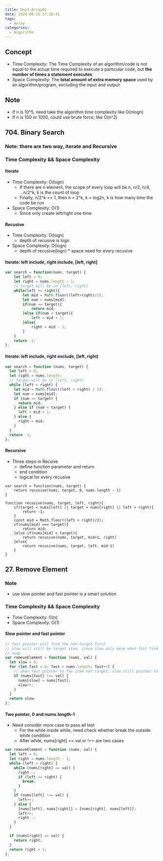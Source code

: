 ```yaml
---
title: Day1-Array01
date: 2024-08-15 17:16:41
tags:
  - Array
categories:
  - Algorithm
---
```


## Concept

- Time Complexity: The Time Complexity of an algorithm/code is not equal to the actual time required to execute a particular code, but **the number of times a statement executes**
- Space Complexity: The **total amount of extra memory space** used by an algorithm/program, excluding the input and output

## Note

- If n is 10^5, need take the algorithm time complexity like O(nlogn)
- If n is 100 or 1000, could use brute force, like O(n^2)

## 704. Binary Search

### Note: there are two way, iterate and Recursive

### Time Complexity && Space Complexity

#### Iterate

- Time Complexity: O(logn)
  - If there are n element, the scope of every loop will be n, n/2, n/4, ...n/2^k, k is the count of loop
  - Finally, n/2^k >= 1, then n = 2^k, k = log2n, k is how many time the code be run
- Space Complexity: O(1)
  - Since only create left/right one time

#### Recusive

- Time Complexity: O(logn)
  - depth of recusive is logn
- Space Complexity: O(logn)
  - depth of recusive(logn) \* space need for every recusive

#### Iterate: left include, right include, [left, right]

```JavaScript
var search = function(nums, target) {
    let left = 0;
    let right = nums.length - 1;
    // target will be in [left, right]
    while(left <= right){
        let mid = Math.floor((left+right)/2);
        let num = nums[mid];
        if(num == target){
            return mid;
        }else if(num < target){
            left = mid + 1;
        }else{
            right = mid - 1;
        }
    }
    return -1;
};
```

#### Iterate: left include, right exclude, [left, right)

```js
var search = function (nums, target) {
  let left = 0;
  let right = nums.length;
  // target will be in [left, right)
  while (left < right) {
    let mid = Math.floor((left + right) / 2);
    let num = nums[mid];
    if (num == target) {
      return mid;
    } else if (num < target) {
      left = mid + 1;
    } else {
      right = mid;
    }
  }
  return -1;
};
```

#### Recursive

- Three steps in Recsive
  - define function parameter and return
  - end condition
  - logical for every recusive

```JS
var search = function(nums, target) {
    return recusive(nums, target, 0, nums.length - 1)
}

function recusive(nums, target, left, right){
    if(target < nums[left] || target > nums[right] || left > right){
        return -1;
    }
    const mid = Math.floor((left + right)/2);
    if(nums[mid] === target){
        return mid;
    }else if(nums[mid] < target){
        return recusive(nums, target, mid+1, right)
    }else{
        return recusive(nums, target, left, mid-1)
    }
}
```

## 27. Remove Element

### Note

- use slow pointer and fast pointer is a smart solution

### Time Complexity && Space Complexity

- Time Complexity: O(n)
- Space Complexity: O(1)

#### Slow pointer and fast pointer

```js
// fast pointer will find the non-target first
// slow will still be target item, since slow only move when fast find the non-target item
// swap
var removeElement = function (nums, val) {
  let slow = 0;
  for (let fast = 0; fast < nums.length; fast++) {
    // when fast pointer to the item not target, slow still pointer to the target
    if (nums[fast] !== val) {
      nums[slow] = nums[fast];
      slow++;
    }
  }
  return slow;
};
```

#### Two pointer, 0 and nums.length-1

- Need consider more case to pass all test
  - For the while inside while, need check whether break the outside while condition
  - After while, nums[right] == val or !== are two cases

```js
var removeElement = function (nums, val) {
  let left = 0;
  let right = nums.length - 1;
  while (left < right) {
    while (nums[right] == val) {
      right--;
      if (left >= right) {
        break;
      }
    }
    if (nums[left] !== val) {
      left++;
    } else {
      [nums[left], nums[right]] = [nums[right], nums[left]];
      left++;
      right--;
    }
  }

  if (nums[right] == val) {
    return right;
  }
  return right + 1;
};
```
